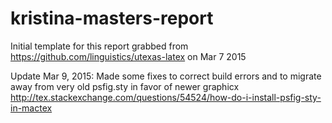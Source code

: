 # kristina-masters-report

Initial template for this report grabbed from https://github.com/linguistics/utexas-latex on Mar 7 2015

Update Mar 9, 2015:
Made some fixes to correct build errors
and to migrate away from very old psfig.sty in favor of newer graphicx
    http://tex.stackexchange.com/questions/54524/how-do-i-install-psfig-sty-in-mactex

